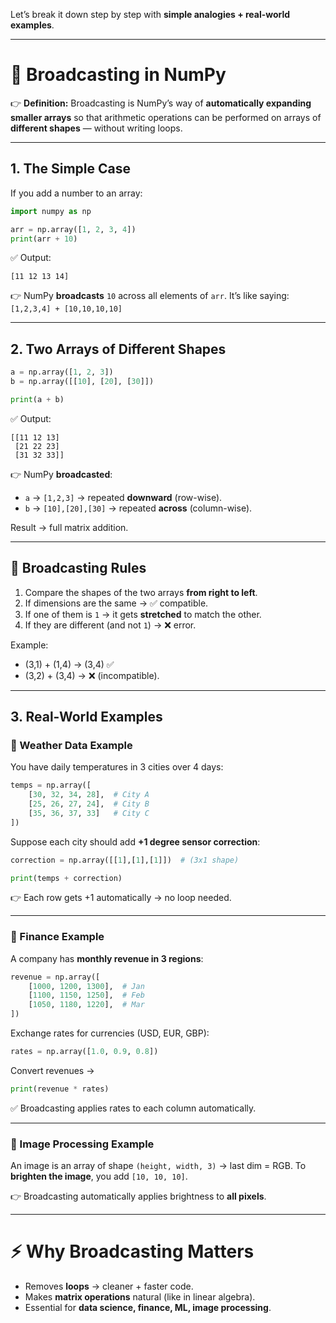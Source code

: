 Let’s break it down step by step with **simple analogies + real-world examples**.

---

# 🔹 **Broadcasting in NumPy**

👉 **Definition:**
Broadcasting is NumPy’s way of **automatically expanding smaller arrays** so that arithmetic operations can be performed on arrays of **different shapes** — without writing loops.

---

## 1. **The Simple Case**

If you add a number to an array:

```python
import numpy as np

arr = np.array([1, 2, 3, 4])
print(arr + 10)
```

✅ Output:

```
[11 12 13 14]
```

👉 NumPy **broadcasts** `10` across all elements of `arr`.
It’s like saying:
`[1,2,3,4] + [10,10,10,10]`

---

## 2. **Two Arrays of Different Shapes**

```python
a = np.array([1, 2, 3])
b = np.array([[10], [20], [30]])

print(a + b)
```

✅ Output:

```
[[11 12 13]
 [21 22 23]
 [31 32 33]]
```

👉 NumPy **broadcasted**:

- `a` → `[1,2,3]` → repeated **downward** (row-wise).
- `b` → `[10],[20],[30]` → repeated **across** (column-wise).

Result → full matrix addition.

---

## 📖 Broadcasting Rules

1. Compare the shapes of the two arrays **from right to left**.
2. If dimensions are the same → ✅ compatible.
3. If one of them is `1` → it gets **stretched** to match the other.
4. If they are different (and not `1`) → ❌ error.

Example:

- (3,1) + (1,4) → (3,4) ✅
- (3,2) + (3,4) → ❌ (incompatible).

---

## 3. **Real-World Examples**

### 🔹 Weather Data Example

You have daily temperatures in 3 cities over 4 days:

```python
temps = np.array([
    [30, 32, 34, 28],  # City A
    [25, 26, 27, 24],  # City B
    [35, 36, 37, 33]   # City C
])
```

Suppose each city should add **+1 degree sensor correction**:

```python
correction = np.array([[1],[1],[1]])  # (3x1 shape)

print(temps + correction)
```

👉 Each row gets +1 automatically → no loop needed.

---

### 🔹 Finance Example

A company has **monthly revenue in 3 regions**:

```python
revenue = np.array([
    [1000, 1200, 1300],  # Jan
    [1100, 1150, 1250],  # Feb
    [1050, 1180, 1220],  # Mar
])
```

Exchange rates for currencies (USD, EUR, GBP):

```python
rates = np.array([1.0, 0.9, 0.8])
```

Convert revenues →

```python
print(revenue * rates)
```

✅ Broadcasting applies rates to each column automatically.

---

### 🔹 Image Processing Example

An image is an array of shape `(height, width, 3)` → last dim = RGB.
To **brighten the image**, you add `[10, 10, 10]`.

👉 Broadcasting automatically applies brightness to **all pixels**.

---

# ⚡ Why Broadcasting Matters

- Removes **loops** → cleaner + faster code.
- Makes **matrix operations** natural (like in linear algebra).
- Essential for **data science, finance, ML, image processing**.
